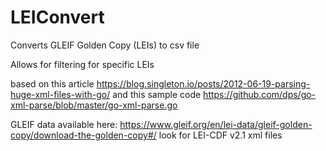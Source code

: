 # LEIConvert

Converts GLEIF Golden Copy (LEIs) to csv file

Allows for filtering for specific LEIs

based on this article https://blog.singleton.io/posts/2012-06-19-parsing-huge-xml-files-with-go/
and this sample code https://github.com/dps/go-xml-parse/blob/master/go-xml-parse.go

GLEIF data available here: https://www.gleif.org/en/lei-data/gleif-golden-copy/download-the-golden-copy#/
look for LEI-CDF v2.1 xml files
